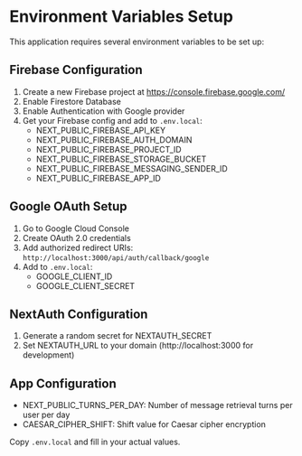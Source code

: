 # Environment Variables Setup

This application requires several environment variables to be set up:

## Firebase Configuration
1. Create a new Firebase project at https://console.firebase.google.com/
2. Enable Firestore Database
3. Enable Authentication with Google provider
4. Get your Firebase config and add to `.env.local`:
   - NEXT_PUBLIC_FIREBASE_API_KEY
   - NEXT_PUBLIC_FIREBASE_AUTH_DOMAIN
   - NEXT_PUBLIC_FIREBASE_PROJECT_ID
   - NEXT_PUBLIC_FIREBASE_STORAGE_BUCKET
   - NEXT_PUBLIC_FIREBASE_MESSAGING_SENDER_ID
   - NEXT_PUBLIC_FIREBASE_APP_ID

## Google OAuth Setup
1. Go to Google Cloud Console
2. Create OAuth 2.0 credentials
3. Add authorized redirect URIs: `http://localhost:3000/api/auth/callback/google`
4. Add to `.env.local`:
   - GOOGLE_CLIENT_ID
   - GOOGLE_CLIENT_SECRET

## NextAuth Configuration
1. Generate a random secret for NEXTAUTH_SECRET
2. Set NEXTAUTH_URL to your domain (http://localhost:3000 for development)

## App Configuration
- NEXT_PUBLIC_TURNS_PER_DAY: Number of message retrieval turns per user per day
- CAESAR_CIPHER_SHIFT: Shift value for Caesar cipher encryption

Copy `.env.local` and fill in your actual values.

